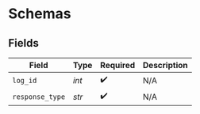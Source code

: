 # Schemas


## Fields

| Field              | Type               | Required           | Description        |
| ------------------ | ------------------ | ------------------ | ------------------ |
| `log_id`           | *int*              | :heavy_check_mark: | N/A                |
| `response_type`    | *str*              | :heavy_check_mark: | N/A                |